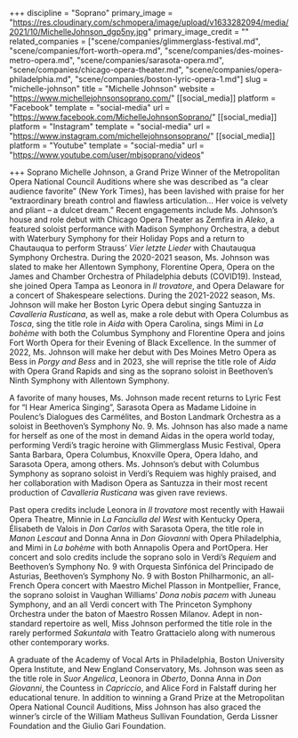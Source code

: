 +++
discipline = "Soprano"
primary_image = "https://res.cloudinary.com/schmopera/image/upload/v1633282094/media/2021/10/MichelleJohnson_dgp5ny.jpg"
primary_image_credit = ""
related_companies = ["scene/companies/glimmerglass-festival.md", "scene/companies/fort-worth-opera.md", "scene/companies/des-moines-metro-opera.md", "scene/companies/sarasota-opera.md", "scene/companies/chicago-opera-theater.md", "scene/companies/opera-philadelphia.md", "scene/companies/boston-lyric-opera-1.md"]
slug = "michelle-johnson"
title = "Michelle Johnson"
website = "https://www.michellejohnsonsoprano.com/"
[[social_media]]
platform = "Facebook"
template = "social-media"
url = "https://www.facebook.com/MichelleJohnsonSoprano/"
[[social_media]]
platform = "Instagram"
template = "social-media"
url = "https://www.instagram.com/michellejohnsonsoprano/"
[[social_media]]
platform = "Youtube"
template = "social-media"
url = "https://www.youtube.com/user/mbjsoprano/videos"

+++
Soprano Michelle Johnson, a Grand Prize Winner of the Metropolitan Opera National Council Auditions where she was described as “a clear audience favorite” (New York Times), has been lavished with praise for her “extraordinary breath control and flawless articulation… Her voice is velvety and pliant – a dulcet dream.” Recent engagements include Ms. Johnson’s house and role debut with Chicago Opera Theater as Zemfira in _Aleko_, a featured soloist performance with Madison Symphony Orchestra, a debut with Waterbury Symphony for their Holiday Pops and a return to Chautauqua to perform Strauss’ _Vier letzte Lieder_ with Chautauqua Symphony Orchestra. During the 2020-2021 season, Ms. Johnson was slated to make her Allentown Symphony, Florentine Opera, Opera on the James and Chamber Orchestra of Philadelphia debuts (COVID19). Instead, she joined Opera Tampa as Leonora in _Il trovatore_, and Opera Delaware for a concert of Shakespeare selections. During the 2021-2022 season, Ms. Johnson will make her Boston Lyric Opera debut singing Santuzza in _Cavalleria Rusticana_, as well as, make a role debut with Opera Columbus as _Tosca_, sing the title role in _Aida_ with Opera Carolina, sings Mimi in _La bohème_ with both the Columbus Symphony and Florentine Opera and joins Fort Worth Opera for their Evening of Black Excellence. In the summer of 2022, Ms. Johnson will make her debut with Des Moines Metro Opera as Bess in _Porgy and Bess_ and in 2023, she will reprise the title role of _Aida_ with Opera Grand Rapids and sing as the soprano soloist in Beethoven’s Ninth Symphony with Allentown Symphony.

A favorite of many houses, Ms. Johnson made recent returns to Lyric Fest for “I Hear America Singing”, Sarasota Opera as Madame Lidoine in Poulenc’s Dialogues des Carmélites, and Boston Landmark Orchestra as a soloist in Beethoven’s Symphony No. 9.  Ms. Johnson has also made a name for herself as one of the most in demand Aidas in the opera world today, performing Verdi’s tragic heroine with Glimmerglass Music Festival, Opera Santa Barbara, Opera Columbus, Knoxville Opera, Opera Idaho, and Sarasota Opera, among others.  Ms. Johnson’s debut with Columbus Symphony as soprano soloist in Verdi’s Requiem was highly praised, and her collaboration with Madison Opera as Santuzza in their most recent production of _Cavalleria Rusticana_ was given rave reviews.

Past opera credits include Leonora in _Il trovatore_ most recently with Hawaii Opera Theatre, Minnie in _La Fanciulla del West_ with Kentucky Opera, Élisabeth de Valois in _Don Carlos_ with Sarasota Opera, the title role in _Manon Lescaut_ and Donna Anna in _Don Giovanni_ with Opera Philadelphia, and Mimi in _La bohème_ with both Annapolis Opera and PortOpera.  Her concert and solo credits include the soprano solo in Verdi’s _Requiem_ and Beethoven’s Symphony No. 9 with Orquesta Sinfónica del Principado de Asturias, Beethoven’s Symphony No. 9 with Boston Philharmonic, an all-French Opera concert with Maestro Michel Plasson in Montpellier, France, the soprano soloist in Vaughan Williams’ _Dona nobis pacem_ with Juneau Symphony, and an all Verdi concert with The Princeton Symphony Orchestra under the baton of Maestro Rossen Milanov. Adept in non-standard repertoire as well, Miss Johnson performed the title role in the rarely performed _Sakuntala_ with Teatro Grattacielo along with numerous other contemporary works.

A graduate of the Academy of Vocal Arts in Philadelphia, Boston University Opera Institute, and New England Conservatory, Ms. Johnson was seen as the title role in _Suor Angelica_, Leonora in _Oberto_, Donna Anna in _Don Giovanni_, the Countess in _Capriccio_, and Alice Ford in Falstaff during her educational tenure. In addition to winning a Grand Prize at the Metropolitan Opera National Council Auditions, Miss Johnson has also graced the winner’s circle of the William Matheus Sullivan Foundation, Gerda Lissner Foundation and the Giulio Gari Foundation.